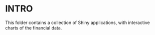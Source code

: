 # INTRO

This folder contains a collection of Shiny applications, with interactive charts
of the financial data.
